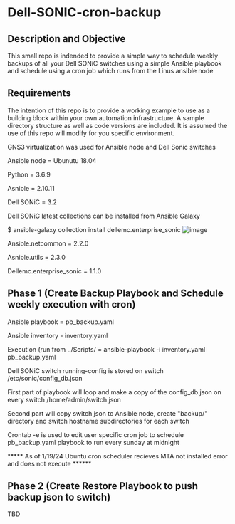 # Dell-SONIC-cron-backup

## Description and Objective

This small repo is indended to provide a simple way to schedule weekly backups of all your Dell SONiC switches using a simple Ansible playbook and schedule using a cron job which runs from the Linus ansible node

## Requirements

  The intention of this repo is to provide a working example to use as a building block within your own automation infrastructure.  A sample directory structure as well as code versions are included.  It is assumed the use of this repo will modify for you specific environment.

  GNS3 virtualization was used for Ansible node and Dell Sonic switches
  
  Ansible node = Ubunutu 18.04
  
  Python = 3.6.9
  
  Asnible = 2.10.11
  
  Dell SONiC = 3.2
  
  Dell SONiC latest collections can be installed from Ansible Galaxy
  
  $ ansible-galaxy collection install dellemc.enterprise_sonic ![image](https://github.com/twagar11/Dell-SONIC-cron-backup/assets/11443526/dd63509b-955f-4f1d-8717-810903a592e2)
  
  Ansible.netcommon = 2.2.0
  
  Asnible.utils = 2.3.0
  
  Dellemc.enterprise_sonic = 1.1.0
  



## Phase 1 (Create Backup Playbook and Schedule weekly execution with cron)

Ansible playbook = pb_backup.yaml

Ansible inventory - inventory.yaml

Execution (run from ../Scripts/ = ansible-playbook -i inventory.yaml pb_backup.yaml

Dell SONiC switch running-config is stored on switch /etc/sonic/config_db.json

First part of playbook will loop and make a copy of the config_db.json on every switch /home/admin/switch.json

Second part will copy switch.json to Ansible node, create "backup/" directory and switch hostname subdirectories for each switch

Crontab -e is used to edit user specific cron job to schedule pb_backup.yaml playbook to run every sunday at midnight

***** As of 1/19/24 Ubuntu cron scheduler recieves MTA not installed error and does not execute ******


## Phase 2 (Create Restore Playbook to push backup json to switch)

TBD

